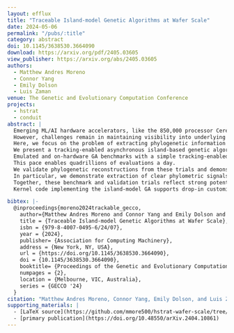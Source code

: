 ```yaml
---
layout: efflux
title: "Traceable Island-model Genetic Algorithms at Wafer Scale"
date: 2024-05-06
permalink: "/pubs/:title"
category: abstract
doi: 10.1145/3638530.3664090
download: https://arxiv.org/pdf/2405.03605
view_publisher: https://arxiv.org/abs/2405.03605
authors:
  - Matthew Andres Moreno
  - Connor Yang
  - Emily Dolson
  - Luis Zaman
venue: The Genetic and Evolutionary Computation Conference
projects:
  - hstrat
  - conduit
abstract: |
  Emerging ML/AI hardware accelerators, like the 850,000 processor Cerebras Wafer-Scale Engine (WSE), hold great promise to scale up the capabilities of evolutionary computation.
  However, challenges remain in maintaining visibility into underlying evolutionary processes while efficiently utilizing these platforms’ large processor counts.
  Here, we focus on the problem of extracting phylogenetic information from digital evolution on the WSE platform.
  We present a tracking-enabled asynchronous island-based genetic algorithm (GA) framework for WSE hardware.
  Emulated and on-hardware GA benchmarks with a simple tracking-enabled agent model clock upwards of 1 million generations a minute for population sizes reaching 16 million.
  This pace enables quadrillions of evaluations a day.
  We validate phylogenetic reconstructions from these trials and demonstrate their suitability for inference of underlying evolutionary conditions.
  In particular, we demonstrate extraction of clear phylometric signals that differentiate wafer-scale runs with adaptive dynamics enabled versus disabled.
  Together, these benchmark and validation trials reflect strong potential for highly scalable evolutionary computation that is both efficient and observable.
  Kernel code implementing the island-model GA supports drop-in customization to support any fixed-length genome content and fitness criteria, allowing it to be leveraged to advance research interests across the community.

bibtex: |-
  @inproceedings{moreno2024trackable_gecco,
    author={Matthew Andres Moreno and Connor Yang and Emily Dolson and Luis Zaman},
    title = {Traceable Island-model Genetic Algorithms at Wafer Scale},
    isbn = {979-8-4007-0495-6/24/07},
    year = {2024},
    publisher= {Association for Computing Machinery},
    address = {New York, NY, USA},
    url = {https://doi.org/10.1145/3638530.3664090},
    doi = {10.1145/3638530.3664090},
    booktitle= {Proceedings of the Genetic and Evolutionary Computation Conference Companion},
    numpages = {2},
    location = {Melbourne, VIC, Australia},
    series = {GECCO '24}
  }
citation: "Matthew Andres Moreno, Connor Yang, Emily Dolson, and Luis Zaman. 2024. Traceable Island-model Genetic Algorithms at Wafer Scale. In Proceedings of the Companion Conference on Genetic and Evolutionary Computation (GECCO '24 Companion). Association for Computing Machinery, New York, NY, USA. https://doi.org/10.1145/3638530.3664090"
supporting_materials: |
  - [LaTeX source](https://github.com/mmore500/hstrat-wafer-scale/tree/tex-extended-abstract) [via GitHub <i class="icon-github-1"></i>](https://github.com/)
  - [primary publication](https://doi.org/10.48550/arXiv.2404.10861)
---
```

